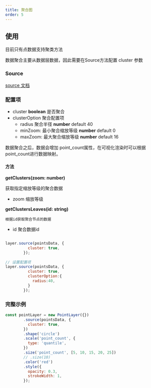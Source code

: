 ```yaml
---
title: 聚合图
order: 5
---
```


## 使用

目前只有点数据支持聚类方法

数据聚合主要从数据层数据，因此需要在Source方法配置 cluster 参数

### Source  
[source 文档](../../source/source)

### 配置项
  - cluster **boolean** 是否聚合
  - clusterOption 聚合配置项
    - radius 聚合半径 **number** default 40
    - minZoom: 最小聚合缩放等级 **number** default 0
    - maxZoom: 最大聚合缩放等级 **number** default 16

数据聚合之后，数据会增加 point_count属性，在可视化渲染时可以根据 point_count进行数据映射。

#### 方法

  **getClusters(zoom: number)**
  
  获取指定缩放等级的聚合数据
   
   - zoom 缩放等级
  
  **getClustersLeaves(id: string)**
  
    根据id获取聚合节点的数据

  - id 聚合数据id

  


```javascript

layer.source(pointsData, {
          cluster: true,
        });
        
// 设置配置项
layer.source(pointsData, {
          cluster: true,
          clusterOption:{
            radius:40,
          }
        });
```


### 完整示例

```javascript
const pointLayer = new PointLayer({})
        .source(pointsData, {
          cluster: true,
        })
        .shape('circle')
        .scale('point_count', {
          type: 'quantile',
        })
        .size('point_count', [5, 10, 15, 20, 25])
        // .size(10)
        .color('red')
        .style({
          opacity: 0.3,
          strokeWidth: 1,
        });
```




